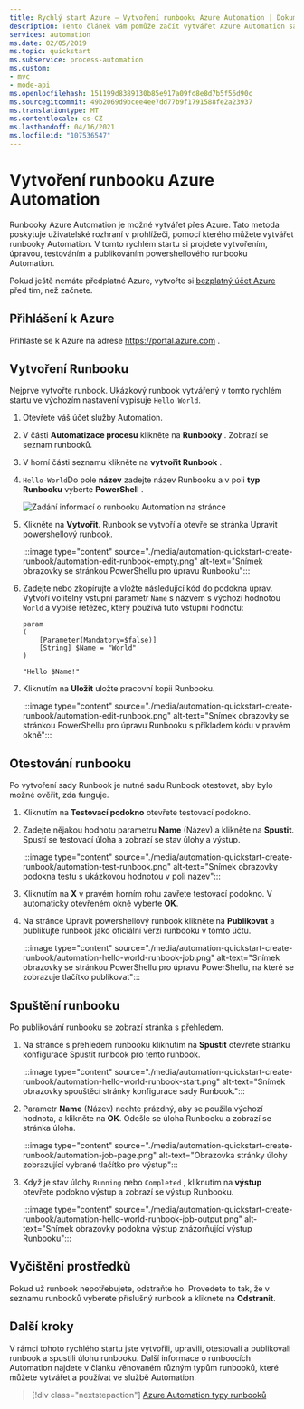```yaml
---
title: Rychlý start Azure – Vytvoření runbooku Azure Automation | Dokumentace Microsoftu
description: Tento článek vám pomůže začít vytvářet Azure Automation sadu Runbook.
services: automation
ms.date: 02/05/2019
ms.topic: quickstart
ms.subservice: process-automation
ms.custom:
- mvc
- mode-api
ms.openlocfilehash: 151199d8389130b85e917a09fd8e8d7b5f56d90c
ms.sourcegitcommit: 49b2069d9bcee4ee7dd77b9f1791588fe2a23937
ms.translationtype: MT
ms.contentlocale: cs-CZ
ms.lasthandoff: 04/16/2021
ms.locfileid: "107536547"
---
```

# <a name="create-an-azure-automation-runbook"></a>Vytvoření runbooku Azure Automation

Runbooky Azure Automation je možné vytvářet přes Azure. Tato metoda poskytuje uživatelské rozhraní v prohlížeči, pomocí kterého můžete vytvářet runbooky Automation. V tomto rychlém startu si projdete vytvořením, úpravou, testováním a publikováním powershellového runbooku Automation.

Pokud ještě nemáte předplatné Azure, vytvořte si [bezplatný účet Azure](https://azure.microsoft.com/free/?WT.mc_id=A261C142F) před tím, než začnete.

## <a name="sign-in-to-azure"></a>Přihlášení k Azure

Přihlaste se k Azure na adrese https://portal.azure.com .

## <a name="create-the-runbook"></a>Vytvoření Runbooku

Nejprve vytvořte runbook. Ukázkový runbook vytvářený v tomto rychlém startu ve výchozím nastavení vypisuje `Hello World`.

1. Otevřete váš účet služby Automation.

1. V části **Automatizace procesu** klikněte na **Runbooky** . Zobrazí se seznam runbooků.

1. V horní části seznamu klikněte na **vytvořit Runbook** .

1. `Hello-World`Do pole **název** zadejte název Runbooku a v poli **typ Runbooku** vyberte **PowerShell** . 

   ![Zadání informací o runbooku Automation na stránce](./media/automation-quickstart-create-runbook/automation-create-runbook-configure.png)

1. Klikněte na **Vytvořit**. Runbook se vytvoří a otevře se stránka Upravit powershellový runbook.

    :::image type="content" source="./media/automation-quickstart-create-runbook/automation-edit-runbook-empty.png" alt-text="Snímek obrazovky se stránkou PowerShellu pro úpravu Runbooku":::

1. Zadejte nebo zkopírujte a vložte následující kód do podokna úprav. Vytvoří volitelný vstupní parametr `Name` s názvem s výchozí hodnotou `World` a vypíše řetězec, který používá tuto vstupní hodnotu:

   ```powershell-interactive
   param
   (
       [Parameter(Mandatory=$false)]
       [String] $Name = "World"
   )

   "Hello $Name!"
   ```

1. Kliknutím na **Uložit** uložte pracovní kopii Runbooku.

    :::image type="content" source="./media/automation-quickstart-create-runbook/automation-edit-runbook.png" alt-text="Snímek obrazovky se stránkou PowerShellu pro úpravu Runbooku s příkladem kódu v pravém okně":::

## <a name="test-the-runbook"></a>Otestování runbooku

Po vytvoření sady Runbook je nutné sadu Runbook otestovat, aby bylo možné ověřit, zda funguje.

1. Kliknutím na **Testovací podokno** otevřete testovací podokno.

1. Zadejte nějakou hodnotu parametru **Name** (Název) a klikněte na **Spustit**. Spustí se testovací úloha a zobrazí se stav úlohy a výstup.

    :::image type="content" source="./media/automation-quickstart-create-runbook/automation-test-runbook.png" alt-text="Snímek obrazovky podokna testu s ukázkovou hodnotou v poli název":::

1. Kliknutím na **X** v pravém horním rohu zavřete testovací podokno. V automaticky otevřeném okně vyberte **OK**.

1. Na stránce Upravit powershellový runbook klikněte na **Publikovat** a publikujte runbook jako oficiální verzi runbooku v tomto účtu.

   :::image type="content" source="./media/automation-quickstart-create-runbook/automation-hello-world-runbook-job.png" alt-text="Snímek obrazovky se stránkou PowerShellu pro úpravu PowerShellu, na které se zobrazuje tlačítko publikovat":::

## <a name="run-the-runbook"></a>Spuštění runbooku

Po publikování runbooku se zobrazí stránka s přehledem.

1. Na stránce s přehledem runbooku kliknutím na **Spustit** otevřete stránku konfigurace Spustit runbook pro tento runbook.

   :::image type="content" source="./media/automation-quickstart-create-runbook/automation-hello-world-runbook-start.png" alt-text="Snímek obrazovky spouštěcí stránky konfigurace sady Runbook.":::

1. Parametr **Name** (Název) nechte prázdný, aby se použila výchozí hodnota, a klikněte na **OK**. Odešle se úloha Runbooku a zobrazí se stránka úloha.

   :::image type="content" source="./media/automation-quickstart-create-runbook/automation-job-page.png" alt-text="Obrazovka stránky úlohy zobrazující vybrané tlačítko pro výstup":::

1. Když je stav úlohy `Running` nebo `Completed` , kliknutím na **výstup** otevřete podokno výstup a zobrazí se výstup Runbooku.

   :::image type="content" source="./media/automation-quickstart-create-runbook/automation-hello-world-runbook-job-output.png" alt-text="Snímek obrazovky podokna výstup znázorňující výstup Runbooku":::

## <a name="clean-up-resources"></a>Vyčištění prostředků

Pokud už runbook nepotřebujete, odstraňte ho. Provedete to tak, že v seznamu runbooků vyberete příslušný runbook a kliknete na **Odstranit**.

## <a name="next-steps"></a>Další kroky

V rámci tohoto rychlého startu jste vytvořili, upravili, otestovali a publikovali runbook a spustili úlohu runbooku. Další informace o runboocích Automation najdete v článku věnovaném různým typům runbooků, které můžete vytvářet a používat ve službě Automation.

> [!div class="nextstepaction"]
> [Azure Automation typy runbooků](./automation-runbook-types.md)

